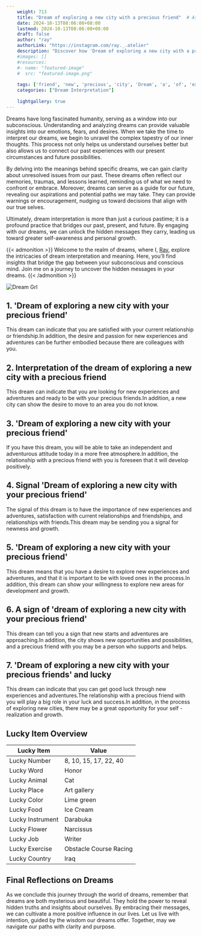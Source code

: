 ```yaml
---
    weight: 713
    title: "Dream of exploring a new city with a precious friend"  # Assuming 'title' column exists
    date: 2024-10-13T08:06:00+08:00
    lastmod: 2024-10-13T08:06:00+08:00
    draft: false
    author: "ray"
    authorLink: "https://instagram.com/ray._.atelier"
    description: "Discover how 'Dream of exploring a new city with a precious friend' can interpret your future and uncover its significant meanings in your life."
    #images: []
    #resources:
    #- name: "featured-image"
    #  src: "featured-image.png"
    
    tags: ['friend', 'new', 'precious', 'city', 'Dream', 'a', 'of', 'exploring', 'with']
    categories: ["Dream Interpretation"]
    
    lightgallery: true
---
```

    
Dreams have long fascinated humanity, serving as a window into our subconscious. Understanding and analyzing dreams can provide valuable insights into our emotions, fears, and desires. When we take the time to interpret our dreams, we begin to unravel the complex tapestry of our inner thoughts. This process not only helps us understand ourselves better but also allows us to connect our past experiences with our present circumstances and future possibilities.

By delving into the meanings behind specific dreams, we can gain clarity about unresolved issues from our past. These dreams often reflect our memories, traumas, and lessons learned, reminding us of what we need to confront or embrace. Moreover, dreams can serve as a guide for our future, revealing our aspirations and potential paths we may take. They can provide warnings or encouragement, nudging us toward decisions that align with our true selves.

Ultimately, dream interpretation is more than just a curious pastime; it is a profound practice that bridges our past, present, and future. By engaging with our dreams, we can unlock the hidden messages they carry, leading us toward greater self-awareness and personal growth.

{{< admonition >}}
Welcome to the realm of dreams, where I, [Ray](https://instagram.com/ray._.atelier), explore the intricacies of dream interpretation and meaning. Here, you’ll find insights that bridge the gap between your subconscious and conscious mind. Join me on a journey to uncover the hidden messages in your dreams.
{{< /admonition >}}

![Dream Grl](https://cdn.pixabay.com/photo/2017/11/02/03/35/gothic-2910057_1280.jpg "Dream Grl")

## 1. 'Dream of exploring a new city with your precious friend'
This dream can indicate that you are satisfied with your current relationship or friendship.In addition, the desire and passion for new experiences and adventures can be further embodied because there are colleagues with you.

## 2. Interpretation of the dream of exploring a new city with a precious friend
This dream can indicate that you are looking for new experiences and adventures and ready to be with your precious friends.In addition, a new city can show the desire to move to an area you do not know.

## 3. 'Dream of exploring a new city with your precious friend'
If you have this dream, you will be able to take an independent and adventurous attitude today in a more free atmosphere.In addition, the relationship with a precious friend with you is foreseen that it will develop positively.

## 4. Signal 'Dream of exploring a new city with your precious friend'
The signal of this dream is to have the importance of new experiences and adventures, satisfaction with current relationships and friendships, and relationships with friends.This dream may be sending you a signal for newness and growth.

## 5. 'Dream of exploring a new city with your precious friend'
This dream means that you have a desire to explore new experiences and adventures, and that it is important to be with loved ones in the process.In addition, this dream can show your willingness to explore new areas for development and growth.

## 6. A sign of 'dream of exploring a new city with your precious friend'
This dream can tell you a sign that new starts and adventures are approaching.In addition, the city shows new opportunities and possibilities, and a precious friend with you may be a person who supports and helps.

## 7. 'Dream of exploring a new city with your precious friends' and lucky
This dream can indicate that you can get good luck through new experiences and adventures.The relationship with a precious friend with you will play a big role in your luck and success.In addition, in the process of exploring new cities, there may be a great opportunity for your self -realization and growth.

## Lucky Item Overview
| Lucky Item          | Value              |
|---------------|--------------------|
| Lucky Number        | 8, 10, 15, 17, 22, 40  |
| Lucky Word          | Honor |
| Lucky Animal        | Cat |
| Lucky Place         | Art gallery     |
| Lucky Color         | Lime green     |
| Lucky Food          | Ice Cream      |
| Lucky Instrument    | Darabuka |
| Lucky Flower        | Narcissus    |
| Lucky Job           | Writer       |
| Lucky Exercise      | Obstacle Course Racing  |
| Lucky Country       | Iraq    |


##  Final Reflections on Dreams

As we conclude this journey through the world of dreams, remember that dreams are both mysterious and beautiful. They hold the power to reveal hidden truths and insights about ourselves. By embracing their messages, we can cultivate a more positive influence in our lives. Let us live with intention, guided by the wisdom our dreams offer. Together, may we navigate our paths with clarity and purpose.
